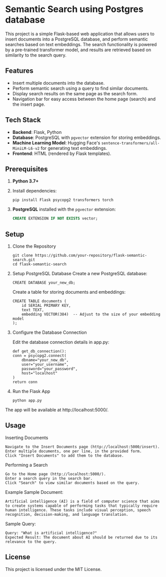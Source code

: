 # Semantic Search using Postgres database

This project is a simple Flask-based web application that allows users to insert documents into a PostgreSQL database, and perform semantic searches based on text embeddings. The search functionality is powered by a pre-trained transformer model, and results are retrieved based on similarity to the search query.

## Features

- Insert multiple documents into the database.
- Perform semantic search using a query to find similar documents.
- Display search results on the same page as the search form.
- Navigation bar for easy access between the home page (search) and the insert page.

## Tech Stack

- **Backend**: Flask, Python
- **Database**: PostgreSQL with `pgvector` extension for storing embeddings.
- **Machine Learning Model**: Hugging Face's `sentence-transformers/all-MiniLM-L6-v2` for generating text embeddings.
- **Frontend**: HTML (rendered by Flask templates).

## Prerequisites

1. **Python 3.7+**
2. Install dependencies: 
    ```
    pip install Flask psycopg2 transformers torch
    ```

2. **PostgreSQL** installed with the `pgvector` extension:
   ```sql
   CREATE EXTENSION IF NOT EXISTS vector;
   ```
## Setup
1. Clone the Repository
    ```
    git clone https://github.com/your-repository/flask-semantic-search.git
    cd flask-semantic-search
    ```
2. Setup PostgreSQL Database
    Create a new PostgreSQL database:
    ```
    CREATE DATABASE your_new_db;
    ```
    Create a table for storing documents and embeddings:
    ```
    CREATE TABLE documents (
        id SERIAL PRIMARY KEY,
        text TEXT,
        embedding VECTOR(384)  -- Adjust to the size of your embedding model
    );
    ```
3. Configure the Database Connection

    Edit the database connection details in app.py:
    ```
    def get_db_connection():
    conn = psycopg2.connect(
        dbname="your_new_db",
        user="your_username",
        password="your_password",
        host="localhost"
    )
    return conn
    ```

4. Run the Flask App
    ```
    python app.py
    ```

The app will be available at http://localhost:5000/.

## Usage
Inserting Documents

    Navigate to the Insert Documents page (http://localhost:5000/insert).
    Enter multiple documents, one per line, in the provided form.
    Click "Insert Documents" to add them to the database.

Performing a Search

    Go to the Home page (http://localhost:5000/).
    Enter a search query in the search bar.
    Click "Search" to view similar documents based on the query.

Example
Sample Document:
```
Artificial intelligence (AI) is a field of computer science that aims to create systems capable of performing tasks that typically require human intelligence. These tasks include visual perception, speech recognition, decision-making, and language translation.
```

Sample Query:

    Query: "What is artificial intelligence?"
    Expected Result: The document about AI should be returned due to its relevance to the query.

## License
This project is licensed under the MIT License.
